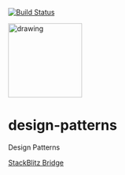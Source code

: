 [![Build Status](https://travis-ci.com/mchirico/design-patterns.svg?branch=develop)](https://travis-ci.com/mchirico/design-patterns)

<a href='https://jira.aipiggybot.io/projects/DP/issues/DP-1?filter=allopenissues'>
<img src="https://storage.googleapis.com/montco-stats/JiraSoftware.png" alt="drawing" width="150px;"/>
         </a>


# design-patterns
Design Patterns


[StackBlitz Bridge](https://stackblitz.com/github/mchirico/design-patterns/tree/dp-5/Bridge/angular/bridge)




